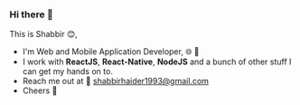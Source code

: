 
### Hi there :wave:

This is Shabbir :blush:, 

- I'm Web and Mobile Application Developer, :globe_with_meridians: :iphone:
- I work with **ReactJS**, **React-Native**, **NodeJS** and a bunch of other stuff I can get my hands on to.
- Reach me out at :e-mail: shabbirhaider1993@gmail.com
- Cheers :slightly_smiling_face:
